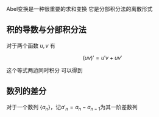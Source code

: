 Abel变换是一种很重要的求和变换
它是分部积分法的离散形式

## 积的导数与分部积分法
对于两个函数 $u,v$ 有

$$
 (uv)'=u'v+uv' 
$$

这个等式两边同时积分
可以得到

## 数列的差分

对于一个数列 $\{a_n\}$，记$a'_n=a_n-a_{n-1}$为其一阶差数列
